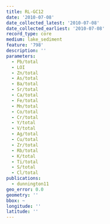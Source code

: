 ```yaml
---
title: RL-GC12
date: '2010-07-08'
date_collected_latest: '2010-07-08'
date_collected_earliest: '2010-07-08'
record_type: core
medium: lake_sediment
feature: '798'
description: ''
parameters:
  - Pb/total
  - LOI
  - Zn/total
  - As/total
  - Ba/total
  - Sr/total
  - Ca/total
  - Fe/total
  - Mn/total
  - Co/total
  - Cr/total
  - Y/total
  - V/total
  - Ag/total
  - Cu/total
  - Zr/total
  - Rb/total
  - K/total
  - Ti/total
  - S/total
  - Cl/total
publications:
  - dunnington11
geo_error: 0.0
geometry: ''
bbox: ~
longitude: ''
latitude: ''
---
```

